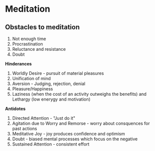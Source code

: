 # Meditation

## Obstacles to meditation

1. Not enough time
2. Procrastination
3. Reluctance and resistance
4. Doubt

**Hinderances**

1. Worldly Desire - pursuit of material pleasures
2. Unification of mind
3. Aversion - Judging, rejection, denial
4. Pleasure/Happiness
5. Laziness (when the cost of an activity outweighs the benefits) and Lethargy (low enerygy and motivation)

**Antidotes**

1. Directed Attention - "Just do it"
2. Agitation due to Worry and Remorse - worry about consquences for past actions
3. Meditative Joy - joy produces confidence and optimism
4. Doubt - biased mental processes which focus on the negative
5. Sustained Attention - consistent effort